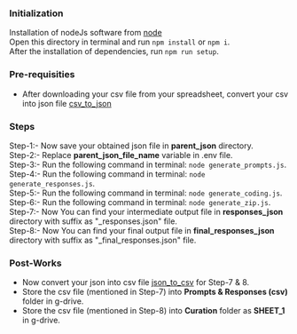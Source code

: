 ### Initialization
Installation of nodeJs software from [node](https://nodejs.org/en/download)  
Open this directory in terminal and run `npm install` or `npm i`.    
After the installation of dependencies, run `npm run setup`.  

### Pre-requisities
- After downloading your csv file from your spreadsheet, convert your csv into json file [csv_to_json](https://data.page/csv/json)  

### Steps
Step-1:- Now save your obtained json file in **parent_json** directory.  
Step-2:- Replace **parent_json_file_name** variable in .env file.  
Step-3:- Run the following command in terminal: ` node generate_prompts.js `.  
Step-4:- Run the following command in terminal: ` node generate_responses.js `.  
Step-5:- Run the following command in terminal: ` node generate_coding.js `.  
Step-6:- Run the following command in terminal: ` node generate_zip.js `.  
Step-7:- Now You can find your intermediate output file in **responses_json** directory with suffix as "_responses.json" file.  
Step-8:- Now You can find your final output file in **final_responses_json** directory with suffix as "_final_responses.json" file.  

### Post-Works
- Now convert your json into csv file [json_to_csv](https://data.page/json/csv) for Step-7 & 8.  
- Store the csv file (mentioned in Step-7) into **Prompts & Responses (csv)** folder in g-drive.
- Store the csv file (mentioned in Step-8) into **Curation** folder as **SHEET_1** in g-drive.
